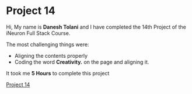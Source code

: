 # Project 14

Hi, My name is **Danesh Tolani** and I have completed the 14th Project of the iNeuron Full Stack Course.

The most challenging things were:

- Aligning the contents properly
- Coding the word **Creativity.** on the page and aligning it. 

It took me **5 Hours** to complete this project

[Project 14]()
